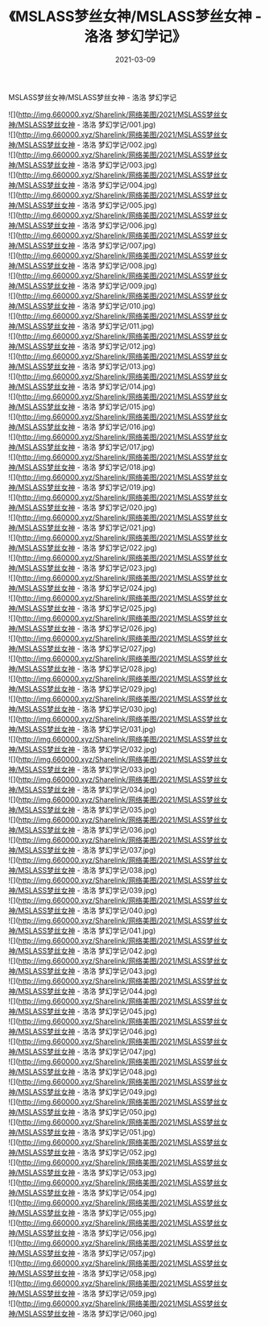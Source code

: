 ﻿---
layout: post
title:  《MSLASS梦丝女神/MSLASS梦丝女神 - 洛洛 梦幻学记》
date:   2021-03-09
img: http://img.660000.xyz/Sharelink/网络美图/2021/MSLASS梦丝女神/MSLASS梦丝女神 - 洛洛 梦幻学记/000.jpg
categories: [美女, 清纯, 唯美]
---

MSLASS梦丝女神/MSLASS梦丝女神 - 洛洛 梦幻学记

 ![](http://img.660000.xyz/Sharelink/网络美图/2021/MSLASS梦丝女神/MSLASS梦丝女神 - 洛洛 梦幻学记/001.jpg) <br>![](http://img.660000.xyz/Sharelink/网络美图/2021/MSLASS梦丝女神/MSLASS梦丝女神 - 洛洛 梦幻学记/002.jpg) <br>![](http://img.660000.xyz/Sharelink/网络美图/2021/MSLASS梦丝女神/MSLASS梦丝女神 - 洛洛 梦幻学记/003.jpg) <br>![](http://img.660000.xyz/Sharelink/网络美图/2021/MSLASS梦丝女神/MSLASS梦丝女神 - 洛洛 梦幻学记/004.jpg) <br>![](http://img.660000.xyz/Sharelink/网络美图/2021/MSLASS梦丝女神/MSLASS梦丝女神 - 洛洛 梦幻学记/005.jpg) <br>![](http://img.660000.xyz/Sharelink/网络美图/2021/MSLASS梦丝女神/MSLASS梦丝女神 - 洛洛 梦幻学记/006.jpg) <br>![](http://img.660000.xyz/Sharelink/网络美图/2021/MSLASS梦丝女神/MSLASS梦丝女神 - 洛洛 梦幻学记/007.jpg) <br>![](http://img.660000.xyz/Sharelink/网络美图/2021/MSLASS梦丝女神/MSLASS梦丝女神 - 洛洛 梦幻学记/008.jpg) <br>![](http://img.660000.xyz/Sharelink/网络美图/2021/MSLASS梦丝女神/MSLASS梦丝女神 - 洛洛 梦幻学记/009.jpg) <br>![](http://img.660000.xyz/Sharelink/网络美图/2021/MSLASS梦丝女神/MSLASS梦丝女神 - 洛洛 梦幻学记/010.jpg) <br>![](http://img.660000.xyz/Sharelink/网络美图/2021/MSLASS梦丝女神/MSLASS梦丝女神 - 洛洛 梦幻学记/011.jpg) <br>![](http://img.660000.xyz/Sharelink/网络美图/2021/MSLASS梦丝女神/MSLASS梦丝女神 - 洛洛 梦幻学记/012.jpg) <br>![](http://img.660000.xyz/Sharelink/网络美图/2021/MSLASS梦丝女神/MSLASS梦丝女神 - 洛洛 梦幻学记/013.jpg) <br>![](http://img.660000.xyz/Sharelink/网络美图/2021/MSLASS梦丝女神/MSLASS梦丝女神 - 洛洛 梦幻学记/014.jpg) <br>![](http://img.660000.xyz/Sharelink/网络美图/2021/MSLASS梦丝女神/MSLASS梦丝女神 - 洛洛 梦幻学记/015.jpg) <br>![](http://img.660000.xyz/Sharelink/网络美图/2021/MSLASS梦丝女神/MSLASS梦丝女神 - 洛洛 梦幻学记/016.jpg) <br>![](http://img.660000.xyz/Sharelink/网络美图/2021/MSLASS梦丝女神/MSLASS梦丝女神 - 洛洛 梦幻学记/017.jpg) <br>![](http://img.660000.xyz/Sharelink/网络美图/2021/MSLASS梦丝女神/MSLASS梦丝女神 - 洛洛 梦幻学记/018.jpg) <br>![](http://img.660000.xyz/Sharelink/网络美图/2021/MSLASS梦丝女神/MSLASS梦丝女神 - 洛洛 梦幻学记/019.jpg) <br>![](http://img.660000.xyz/Sharelink/网络美图/2021/MSLASS梦丝女神/MSLASS梦丝女神 - 洛洛 梦幻学记/020.jpg) <br>![](http://img.660000.xyz/Sharelink/网络美图/2021/MSLASS梦丝女神/MSLASS梦丝女神 - 洛洛 梦幻学记/021.jpg) <br>![](http://img.660000.xyz/Sharelink/网络美图/2021/MSLASS梦丝女神/MSLASS梦丝女神 - 洛洛 梦幻学记/022.jpg) <br>![](http://img.660000.xyz/Sharelink/网络美图/2021/MSLASS梦丝女神/MSLASS梦丝女神 - 洛洛 梦幻学记/023.jpg) <br>![](http://img.660000.xyz/Sharelink/网络美图/2021/MSLASS梦丝女神/MSLASS梦丝女神 - 洛洛 梦幻学记/024.jpg) <br>![](http://img.660000.xyz/Sharelink/网络美图/2021/MSLASS梦丝女神/MSLASS梦丝女神 - 洛洛 梦幻学记/025.jpg) <br>![](http://img.660000.xyz/Sharelink/网络美图/2021/MSLASS梦丝女神/MSLASS梦丝女神 - 洛洛 梦幻学记/026.jpg) <br>![](http://img.660000.xyz/Sharelink/网络美图/2021/MSLASS梦丝女神/MSLASS梦丝女神 - 洛洛 梦幻学记/027.jpg) <br>![](http://img.660000.xyz/Sharelink/网络美图/2021/MSLASS梦丝女神/MSLASS梦丝女神 - 洛洛 梦幻学记/028.jpg) <br>![](http://img.660000.xyz/Sharelink/网络美图/2021/MSLASS梦丝女神/MSLASS梦丝女神 - 洛洛 梦幻学记/029.jpg) <br>![](http://img.660000.xyz/Sharelink/网络美图/2021/MSLASS梦丝女神/MSLASS梦丝女神 - 洛洛 梦幻学记/030.jpg) <br>![](http://img.660000.xyz/Sharelink/网络美图/2021/MSLASS梦丝女神/MSLASS梦丝女神 - 洛洛 梦幻学记/031.jpg) <br>![](http://img.660000.xyz/Sharelink/网络美图/2021/MSLASS梦丝女神/MSLASS梦丝女神 - 洛洛 梦幻学记/032.jpg) <br>![](http://img.660000.xyz/Sharelink/网络美图/2021/MSLASS梦丝女神/MSLASS梦丝女神 - 洛洛 梦幻学记/033.jpg) <br>![](http://img.660000.xyz/Sharelink/网络美图/2021/MSLASS梦丝女神/MSLASS梦丝女神 - 洛洛 梦幻学记/034.jpg) <br>![](http://img.660000.xyz/Sharelink/网络美图/2021/MSLASS梦丝女神/MSLASS梦丝女神 - 洛洛 梦幻学记/035.jpg) <br>![](http://img.660000.xyz/Sharelink/网络美图/2021/MSLASS梦丝女神/MSLASS梦丝女神 - 洛洛 梦幻学记/036.jpg) <br>![](http://img.660000.xyz/Sharelink/网络美图/2021/MSLASS梦丝女神/MSLASS梦丝女神 - 洛洛 梦幻学记/037.jpg) <br>![](http://img.660000.xyz/Sharelink/网络美图/2021/MSLASS梦丝女神/MSLASS梦丝女神 - 洛洛 梦幻学记/038.jpg) <br>![](http://img.660000.xyz/Sharelink/网络美图/2021/MSLASS梦丝女神/MSLASS梦丝女神 - 洛洛 梦幻学记/039.jpg) <br>![](http://img.660000.xyz/Sharelink/网络美图/2021/MSLASS梦丝女神/MSLASS梦丝女神 - 洛洛 梦幻学记/040.jpg) <br>![](http://img.660000.xyz/Sharelink/网络美图/2021/MSLASS梦丝女神/MSLASS梦丝女神 - 洛洛 梦幻学记/041.jpg) <br>![](http://img.660000.xyz/Sharelink/网络美图/2021/MSLASS梦丝女神/MSLASS梦丝女神 - 洛洛 梦幻学记/042.jpg) <br>![](http://img.660000.xyz/Sharelink/网络美图/2021/MSLASS梦丝女神/MSLASS梦丝女神 - 洛洛 梦幻学记/043.jpg) <br>![](http://img.660000.xyz/Sharelink/网络美图/2021/MSLASS梦丝女神/MSLASS梦丝女神 - 洛洛 梦幻学记/044.jpg) <br>![](http://img.660000.xyz/Sharelink/网络美图/2021/MSLASS梦丝女神/MSLASS梦丝女神 - 洛洛 梦幻学记/045.jpg) <br>![](http://img.660000.xyz/Sharelink/网络美图/2021/MSLASS梦丝女神/MSLASS梦丝女神 - 洛洛 梦幻学记/046.jpg) <br>![](http://img.660000.xyz/Sharelink/网络美图/2021/MSLASS梦丝女神/MSLASS梦丝女神 - 洛洛 梦幻学记/047.jpg) <br>![](http://img.660000.xyz/Sharelink/网络美图/2021/MSLASS梦丝女神/MSLASS梦丝女神 - 洛洛 梦幻学记/048.jpg) <br>![](http://img.660000.xyz/Sharelink/网络美图/2021/MSLASS梦丝女神/MSLASS梦丝女神 - 洛洛 梦幻学记/049.jpg) <br>![](http://img.660000.xyz/Sharelink/网络美图/2021/MSLASS梦丝女神/MSLASS梦丝女神 - 洛洛 梦幻学记/050.jpg) <br>![](http://img.660000.xyz/Sharelink/网络美图/2021/MSLASS梦丝女神/MSLASS梦丝女神 - 洛洛 梦幻学记/051.jpg) <br>![](http://img.660000.xyz/Sharelink/网络美图/2021/MSLASS梦丝女神/MSLASS梦丝女神 - 洛洛 梦幻学记/052.jpg) <br>![](http://img.660000.xyz/Sharelink/网络美图/2021/MSLASS梦丝女神/MSLASS梦丝女神 - 洛洛 梦幻学记/053.jpg) <br>![](http://img.660000.xyz/Sharelink/网络美图/2021/MSLASS梦丝女神/MSLASS梦丝女神 - 洛洛 梦幻学记/054.jpg) <br>![](http://img.660000.xyz/Sharelink/网络美图/2021/MSLASS梦丝女神/MSLASS梦丝女神 - 洛洛 梦幻学记/055.jpg) <br>![](http://img.660000.xyz/Sharelink/网络美图/2021/MSLASS梦丝女神/MSLASS梦丝女神 - 洛洛 梦幻学记/056.jpg) <br>![](http://img.660000.xyz/Sharelink/网络美图/2021/MSLASS梦丝女神/MSLASS梦丝女神 - 洛洛 梦幻学记/057.jpg) <br>![](http://img.660000.xyz/Sharelink/网络美图/2021/MSLASS梦丝女神/MSLASS梦丝女神 - 洛洛 梦幻学记/058.jpg) <br>![](http://img.660000.xyz/Sharelink/网络美图/2021/MSLASS梦丝女神/MSLASS梦丝女神 - 洛洛 梦幻学记/059.jpg) <br>![](http://img.660000.xyz/Sharelink/网络美图/2021/MSLASS梦丝女神/MSLASS梦丝女神 - 洛洛 梦幻学记/060.jpg) <br>